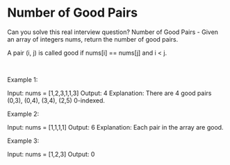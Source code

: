 # Number of Good Pairs

Can you solve this real interview question? Number of Good Pairs - Given an array of integers nums, return the number of good pairs.

A pair (i, j) is called good if nums[i] == nums[j] and i < j.

 

Example 1:


Input: nums = [1,2,3,1,1,3]
Output: 4
Explanation: There are 4 good pairs (0,3), (0,4), (3,4), (2,5) 0-indexed.


Example 2:


Input: nums = [1,1,1,1]
Output: 6
Explanation: Each pair in the array are good.


Example 3:


Input: nums = [1,2,3]
Output: 0